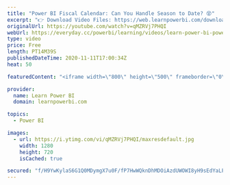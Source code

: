```yaml
---
title: "Power BI Fiscal Calendar: Can You Handle Season to Date? 😵"
excerpt: "👉 Download Video Files: https://web.learnpowerbi.com/download/ 👉 LINKS MENTIONED IN VIDEO: ➔ Thought Process: The Missing Step in Learning Power BI https://youtu.be/X0-MKaMxUdM ➔ Ultimate Calendar Playlist: https://www.youtube.com/watch?v=BtYn1hfdSAM&list=PL7GQQXV5Z8eczWqKFMDVoHMjTcpH3tgZm ➔ Thanks"
originalUrl: https://youtube.com/watch?v=qMZRVj7PHQI
webUrl: https://everyday.cc/powerbi/learning/videos/learn-power-bi-power-bi-fiscal-calendar-can-you-handle-season-to-date-/
type: video
price: Free
length: PT14M39S
publishedDateTime: 2020-11-11T17:00:34Z
heat: 50

featuredContent: "<iframe width=\"800\" height=\"500\" frameborder=\"0\" src=\"https://www.youtube.com/embed/qMZRVj7PHQI\" allow=\"accelerometer; autoplay; encrypted-media; gyroscope; picture-in-picture\" allowfullscreen></iframe>"

provider:
  name: Learn Power BI
  domain: learnpowerbi.com

topics:
  - Power BI

images:
  - url: https://i.ytimg.com/vi/qMZRVj7PHQI/maxresdefault.jpg
    width: 1280
    height: 720
    isCached: true

secured: "f/H9YwKylaS6G1Q0MDymgX7u0F/fP7HwWQknDhMDOiAzdUWOWI8yH9sEdYaLFCxJymsGJK2l7IAw2+uVB6ywR70TkVL53/G0jRZ/fl0vbGTL5vANBQ23Dj0seG7w/wtal+eaOhIuUEmfVRc0jg/srVJ9er4k5EdSh0ao/2829AjO9YazKDWm81V+wOVcvhQc/bp2mPzXNeHADAmkxQHfwHFIb6vxVlX7IsZbeywlDPXbyMvrNZOcsPIOAVEt5RccbIRduhSj5DikoGdQ3L2YaFfoxnAtMaqYBbtQhV1AQYL3gXPxupS4Va4PkU4eAdNIYRG+N6nmUb86JGxhLOSF62jgv0CPeMeMdK6daj9ZrmIO77hjBcekXesk5OMYRFIicCWcpFCZoHB/WotC0lBMd7kF31Bq+amDY1v7/HMBoeQ=;ZRpTBjap+pp9fP2VMPweiQ=="
---
```


